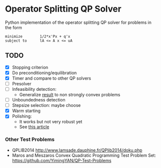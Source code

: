 # Operator Splitting QP Solver

Python implementation of the operator splitting QP solver for problems in the form
```
minimize        1/2*x'Px + q'x
subject to      lA <= A x <= uA
```

## TODO

- [x] Stopping criterion
- [x] Do preconditioning/equilibration
- [x] Timer and compare to other QP solvers
- [ ] Presolver
- [ ] Infeasibility detection:
    - Generalize [result](http://ieeexplore.ieee.org/stamp/stamp.jsp?arnumber=7040300) to non strongly convex problems
- [ ] Unboundedness detection
- [ ] Stepsize selection: maybe choose
- [x] Warm starting
- [x] Polishing:
    - It works but not very robust yet
    - See [this article](https://arxiv.org/pdf/1609.07478.pdf)


### Other Test Problems

- QPLIB2014 http://www.lamsade.dauphine.fr/QPlib2014/doku.php
- Maros and Meszaros Convex Quadratic Programming Test Problem Set: https://github.com/YimingYAN/QP-Test-Problems
